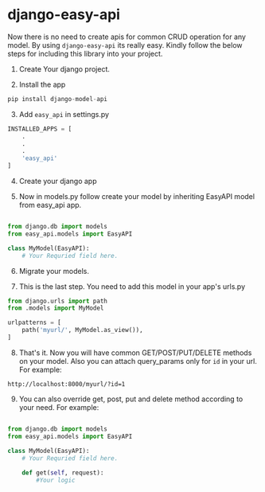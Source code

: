 # django-easy-api

Now there is no need to create apis for common CRUD operation for any model.
By using `django-easy-api` its really easy. Kindly follow the below steps for including this library into your project.

1. Create Your django project.

2. Install the app
```python
pip install django-model-api
```

3. Add `easy_api` in settings.py
```python
INSTALLED_APPS = [
	.
	.
	.
	'easy_api'
]
```

4. Create your django app

5. Now in models.py follow create your model by inheriting EasyAPI model from easy_api app.
```python

from django.db import models
from easy_api.models import EasyAPI

class MyModel(EasyAPI):
	# Your Requried field here.
```

6. Migrate your models.

7. This is the last step. You need to add this model in your app's urls.py
```python
from django.urls import path
from .models import MyModel

urlpatterns = [
	path('myurl/', MyModel.as_view()),
]
```

8. That's it. Now you will have common GET/POST/PUT/DELETE methods on your model.
Also you can attach query_params only for `id` in your url.
For example:

```
http://localhost:8000/myurl/?id=1
```

9. You can also override get, post, put and delete method according to your need.
For example:
```python

from django.db import models
from easy_api.models import EasyAPI

class MyModel(EasyAPI):
	# Your Requried field here.
	
	def get(self, request):
		#Your logic
```


